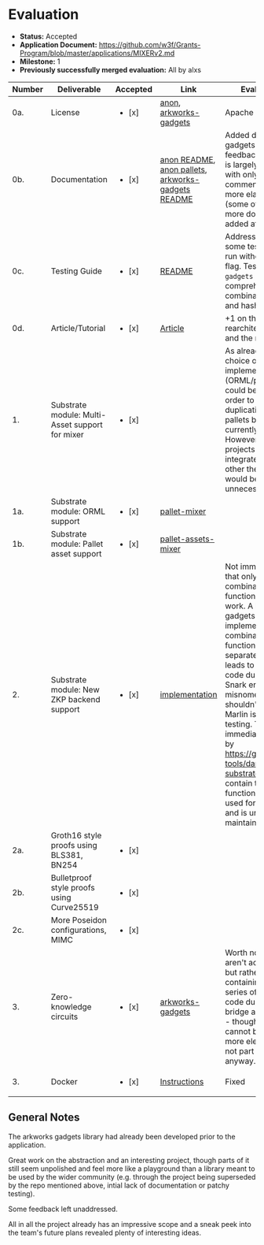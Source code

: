 # Evaluation

- **Status:** Accepted
- **Application Document:** https://github.com/w3f/Grants-Program/blob/master/applications/MIXERv2.md
- **Milestone:** 1
- **Previously successfully merged evaluation:** All by alxs

| Number | Deliverable | Accepted | Link | Evaluation Notes |
| ------------- | ------------- | ------------- | ------------- |------------- |
| 0a. | License | <ul><li>[x] </li></ul> | [anon](https://github.com/webb-tools/anon/blob/master/LICENSE), [arkworks-gadgets](https://github.com/webb-tools/arkworks-gadgets/blob/master/LICENSE) | Apache 2.0
| 0b. | Documentation | <ul><li>[x] </li></ul> | [anon README](https://github.com/webb-tools/anon/#readme), [anon pallets](https://github.com/webb-tools/anon/tree/master/pallets#pallet-overview), [arkworks-gadgets README](https://github.com/webb-tools/arkworks-gadgets#readme) | Added docs to arkworks-gadgets in responso to feedback, the code itself is largely undocumented with only a few inline comments. anon has more elaborate rustdocs (some of them great) and more documentation was added after delivery
| 0c. | Testing Guide | <ul><li>[x] </li></ul> | [README](https://github.com/webb-tools/anon#test-) | Addressed issue where some tests failed when run without the release flag. Testing in `arkworks-gadgets` not comprehensive on combinations of curves and hash functions
| 0d. | Article/Tutorial | <ul><li>[x] </li></ul> | [Article](https://www.notion.so/hicommonwealth/Blog-post-268628ee32ac4f21b9b8531385b00458) | +1 on the rearchitecturing ideas and the reasoning behind
| 1. | Substrate module: Multi-Asset support for mixer | <ul><li>[x] </li></ul> |  | As already discussed the choice of multi-asset implementation (ORML/pallet-assets) could be parametrized in order to avoid code duplication since the two pallets below are currently to 99% equal. However I agree that if projects are likely to integrate either one or the other the abstraction would become unnecessary boilerplate
| 1a. | Substrate module: ORML support | <ul><li>[x] </li></ul> | [pallet-mixer](https://github.com/webb-tools/anon/tree/master/pallets/mixer) | 
| 1b. | Substrate module: Pallet asset support | <ul><li>[x] </li></ul> | [pallet-assets-mixer](https://github.com/webb-tools/anon/tree/master/pallets/assets-mixer) |
| 2. | Substrate module: New ZKP backend support | <ul><li>[x] </li></ul> | [implementation](https://github.com/webb-tools/anon/blob/master/pallets/merkle/src/utils/setup.rs) | Not immediately obvious that only certain combinations of hash function/backend/curves work. A lot of code in the gadgets repo and this one implements each combination of hash function and curve separately (which also leads to a fair amount of code duplication). The Snark enum seems like a misnomer and likely shouldn't be exposed if Marlin is only used for testing. This project was immediately superseded by https://github.com/webb-tools/darkwebb-substrate, which should contain the same functionality and will be used for the next delivery, and is unlikely to be maintained
| 2a. | Groth16 style proofs using BLS381, BN254 | <ul><li>[x] </li></ul> | |
| 2b. | Bulletproof style proofs using Curve25519 | <ul><li>[x] </li></ul> | |
| 2c. | More Poseidon configurations, MIMC | <ul><li>[x] </li></ul> | |
| 3. | Zero-knowledge circuits | <ul><li>[x] </li></ul> | [arkworks-gadgets](https://github.com/webb-tools/arkworks-gadgets) | Worth noting that these aren't actually circuits, but rather modules containing logic around a series of circuits. A lot of code duplication between bridge and mixer modules - though maybe this cannot be easily solved more elegantly and it's not part of the delivery anyway.
| 3. | Docker | <ul><li>[x] </li></ul> | [Instructions](https://github.com/webb-tools/anon#using-docker-) | Fixed


## General Notes

The arkworks gadgets library had already been developed prior to the application.

Great work on the abstraction and an interesting project, though parts of it still seem unpolished and feel more like a playground than a library meant to be used by the wider community (e.g. through the project being superseded by the repo mentioned above, intial lack of documentation or patchy testing).

Some feedback left unaddressed.

All in all the project already has an impressive scope and a sneak peek into the team's future plans revealed plenty of interesting ideas.

